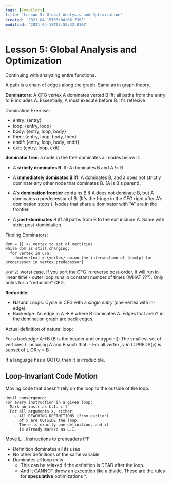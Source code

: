```yaml
---
tags: [Compilers]
title: 'Lesson 5: Global Analysis and Optimization'
created: '2021-04-15T03:04:06.739Z'
modified: '2021-04-15T03:55:32.010Z'
---
```


# Lesson 5: Global Analysis and Optimization

Continuing with analyzing entire functions.

A path is a chain of edges along the graph. Same as in graph theory.

**Dominators**: A CFG vertex A dominates verted B iff: all paths from the entry to B includes A. Essentially, A must execute before B. It's reflexive

Domination Exercise:

- entry: {entry}
- loop: {entry, loop}
- body: {entry, loop, body}
- then: {entry, loop, body, then}
- endif: {entry, loop, body, endif}
- exit: {entry, loop, exit}

**dominator tree**: a node in the tree dominates all nodes below it.

- A **strictly dominates B** iff: A dominates B and A != B
- A **immediately dominates B** iff: A dominates B, and a does not strictly dominate any other node that dominates B. (A is B's parent).
- A's **domination frontier** contains B if A does not dominate B, but A dominates a predecessor of B. (It's the fringe in the CFG right after A's domination stops.). Nodes that share a dominator with "A" are in the frontier.

- A **post-dominates** B iff all paths from B to the exit include A. Same with strict post-dominiation.

Finding Dominators:

```
dom = {} <- vertex to set of verticies
while dom is still changing:
  for vertex in CFG:
    dom[vertex] = {vertex} union the intersection of [dom[p] for predecessor in vertex.predecessor]
```

`O(n^2)` worst case. If you sort the CFG in reverse post-order, it will run in linear time - outer loop runs in constant number of times (WHAT ???). Only holds for a "reducible" CFG.

**Reducible**:
- Natural Loops: Cycle in CFG with a *single entry* (one vertex with in-edge).
- Backedge: An edge in A -> B where B dominates A.
Edges that aren't in the domination graph are back edges.

Actual definition of natural loop:

For a backedge A->B (B is the header and entrypoint):
  The smallest set of verticies L including A and B such that:
    - For all vertex, v in L: PREDS(v) is subset of L OR v = B

If a language has a GOTO, then it is irreducible.

## Loop-Invariant Code Motion

Moving code that doesn't rely on the loop to the outside of the loop.

```
Until convergence:
For every instruction in a given loop:
  Mark an instr as L.I. iff
  For all arguments x, either:
    - All REACHING DEFINITIONS (from earlier)
      of x are OUTSIDE the loop
    - There is exactly one definition, and it
      is already marked as L.I.
```

Move L.I. Instructions to preheaders IFF:
- Definition dominates all its uses
- No other definitions of the same variable
- Dominates all loop exits
  - This can be relaxed if the definition is DEAD after the loop.
  - And it CANNOT throw an exception like a divide.
These are the rules for **speculative** optimizations ^.






